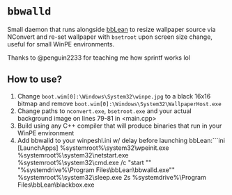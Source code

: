 # `bbwalld`

Small daemon that runs alongside [bbLean](https://bb4win.sourceforge.net/bblean/) to resize wallpaper source via NConvert and re-set wallpaper with `bsetroot` upon screen size change, useful for small WinPE environments.

Thanks to @penguin2233 for teaching me how sprintf works lol

## How to use?

1. Change `boot.wim[0]:\Windows\System32\winpe.jpg` to a black 16x16 bitmap and remove `boot.wim[0]:\Windows\System32\WallpaperHost.exe`
2. Change paths to `nconvert.exe`, `bsetroot.exe` and your actual background image on lines 79-81 in <main.cpp>
3. Build using any C++ compiler that will produce binaries that run in your WinPE environment
4. Add bbwalld to your winpeshl.ini w/ delay before launching bbLean:```ini
[LaunchApps]
%systemroot%\system32\wpeinit.exe
%systemroot%\system32\netstart.exe
%systemroot%\system32\cmd.exe /c "start "" "%systemdrive%\Program Files\bbLean\bbwalld.exe""
%systemroot%\system32\sleep.exe 2s
%systemdrive%\Program Files\bbLean\blackbox.exe
```